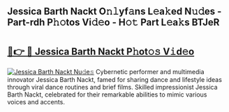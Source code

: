 ## Jessica Barth Nackt O𝚗𝚕yf𝚊ns L𝚎a𝚔ed N𝚞𝚍es - Part-rdh P𝚑𝚘tos Vi𝚍𝚎o - H𝚘𝚝 Part L𝚎a𝚔s BTJeR

# <h2><a href="http://kfbtjh.oniu.top/?m=Jessica+Barth+Nackt">🔗👉 🔴 Jessica Barth Nackt P𝚑ot𝚘𝚜 V𝚒d𝚎o</a></h2>

[![Jessica Barth Nackt Nu𝚍e𝚜](https://i.imgur.com/0qMVB7G.gif)](http://kfbtjh.oniu.top/?m=Jessica+Barth+Nackt)
Cybernetic performer and multimedia innovator Jessica Barth Nackt, famed for sharing dance and lifestyle ideas through viral dance routines and brief films. Skilled impressionist Jessica Barth Nackt, celebrated for their remarkable abilities to mimic various voices and accents.  
